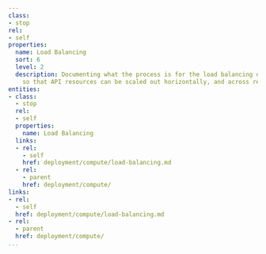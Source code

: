 ```yaml
---
class:
- stop
rel:
- self
properties:
  name: Load Balancing
  sort: 6
  level: 2
  description: Documenting what the process is for the load balancing of compute resources,
    so that API resources can be scaled out horizontally, and across regions.
entities:
- class:
  - stop
  rel:
  - self
  properties:
    name: Load Balancing
  links:
  - rel:
    - self
    href: deployment/compute/load-balancing.md
  - rel:
    - parent
    href: deployment/compute/
links:
- rel:
  - self
  href: deployment/compute/load-balancing.md
- rel:
  - parent
  href: deployment/compute/
...
```

